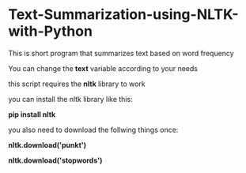 # Text-Summarization-using-NLTK-with-Python

This is short program that summarizes text based on word frequency

You can change the **text** variable according to your needs

this script requires the **nltk** library to work

you can install the nltk library like this:

**pip install nltk**

you also need to download the follwing things once:

**nltk.download('punkt')**


**nltk.download('stopwords')**


